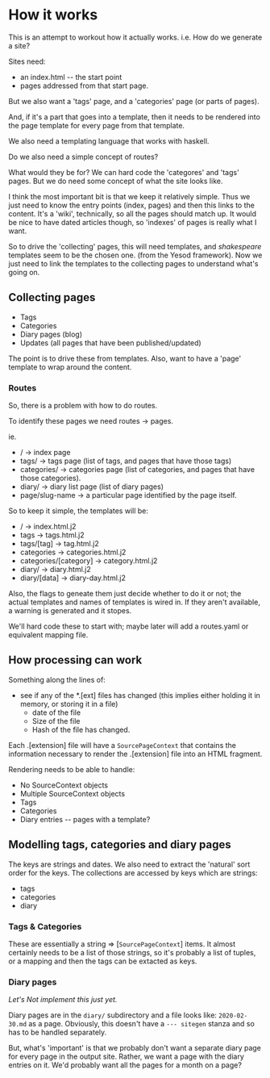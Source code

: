 # How it works

This is an attempt to workout how it actually works.  i.e. How do we generate
a site?

Sites need:

 - an index.html -- the start point
 - pages addressed from that start page.

But we also want a 'tags' page, and a 'categories' page (or parts of pages).

And, if it's a part that goes into a template, then it needs to be rendered
into the page template for every page from that template.

We also need a templating language that works with haskell.

Do we also need a simple concept of routes?

What would they be for?  We can hard code the 'categores' and 'tags' pages.
But we do need some concept of what the site looks like.

I think the most important bit is that we keep it relatively simple.  Thus we
just need to know the entry points (index, pages) and then this links to the
content.  It's a 'wiki', technically, so all the pages should match up.  It
would be nice to have dated articles though, so 'indexes' of pages is really
what I want.

So to drive the 'collecting' pages, this will need templates, and *shakespeare*
templates seem to be the chosen one.  (from the Yesod framework).  Now we just
need to link the templates to the collecting pages to understand what's going
on.

## Collecting pages

- Tags
- Categories
- Diary pages (blog)
- Updates (all pages that have been published/updated)

The point is to drive these from templates.  Also, want to have a 'page'
template to wrap around the content.

### Routes

So, there is a problem with how to do routes.

To identify these pages we need routes -> pages.

ie.

- / -> index page
- tags/ -> tags page (list of tags, and pages that have those tags)
- categories/ -> categories page (list of categories, and pages that have those
  categories).
- diary/ -> diary list page (list of diary pages)
- page/slug-name -> a particular page identified by the page itself.

So to keep it simple, the templates will be:

- / -> index.html.j2
- tags -> tags.html.j2
- tags/[tag] -> tag.html.j2
- categories -> categories.html.j2
- categories/[category] -> category.html.j2
- diary/ -> diary.html.j2
- diary/[data] -> diary-day.html.j2

Also, the flags to geneate them just decide whether to do it or not; the actual
templates and names of templates is wired in.  If they aren't available,
a warning is generated and it stopes.

We'll hard code these to start with; maybe later will add a routes.yaml or
equivalent mapping file.

## How processing can work

Something along the lines of:

* see if any of the *.[ext] files has changed (this implies either holding it
  in memory, or storing it in a file)
  * date of the file
  * Size of the file
  * Hash of the file has changed.

Each .[extension] file will have a `SourcePageContext` that contains the
information necessary to render the .[extension] file into an HTML fragment.

Rendering needs to be able to handle:

 - No SourceContext objects
 - Multiple SourceContext objects
 - Tags
 - Categories
 - Diary entries  -- pages with a template?

## Modelling tags, categories and diary pages

The keys are strings and dates.  We also need to extract the 'natural' sort
order for the keys.  The collections are accessed by keys which are strings:

 - tags
 - categories
 - diary

### Tags & Categories

These are essentially a string => [`SourcePageContext`] items.  It almost
certainly needs to be a list of those strings, so it's probably a list of
tuples, or a mapping and then the tags can be extacted as keys.

### Diary pages

*Let's Not implement this just yet.*

Diary pages are in the `diary/` subdirectory and a file looks like:
`2020-02-30.md` as a page.  Obviously, this doesn't have a `--- sitegen` stanza
and so has to be handled separately.

But, what's 'important' is that we probably don't want a separate diary page
for every page in the output site.  Rather, we want a page with the diary
entries on it.  We'd probably want all the pages for a month on a page?

